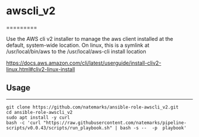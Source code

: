 # awscli_v2
=========

Use the AWS cli v2 installer to manage the aws client installed at the default,
system-wide location. On linux, this is a symlink at /usr/local/bin/aws to the
/usr/local/aws-cli install location

https://docs.aws.amazon.com/cli/latest/userguide/install-cliv2-linux.html#cliv2-linux-install


## Usage
----------------

```shell
git clone https://github.com/natemarks/ansible-role-awscli_v2.git
cd ansible-role-awscli_v2
sudo apt install -y curl 
bash -c 'curl "https://raw.githubusercontent.com/natemarks/pipeline-scripts/v0.0.43/scripts/run_playbook.sh" | bash -s --  -p  playbook' 
```
